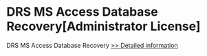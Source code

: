 # DRS MS Access Database Recovery[Administrator License]
DRS MS Access Database Recovery
[>> Detailed information](https://secure.shareit.com/shareit/product.html?productid=301004199&affiliateid=200057808)